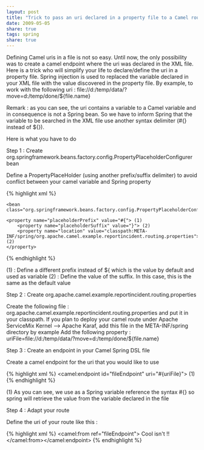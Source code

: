 ```yaml
---
layout: post
title: "Trick to pass an uri declared in a property file to a Camel route"
date: 2009-05-05
share: true
tags: spring
share: true
---
```


Defining Camel uris in a file is not so easy. Until now, the only possibility was to create a camel endpoint where the uri was declared in the XML file.
Here is a trick who will simplify your life to declare/define the uri in a property file.
Spring injection is used to replaced the variable declared in your XML file with the value discovered in the property file.
By example, to work with the following uri : file://d:/temp/data/?move=d:/temp/done/${file.name}

Remark : as you can see, the uri contains a variable to a Camel variable and in consequence is not a Spring bean.
So we have to inform Spring that the variable to be searched in the XML file use another syntax delimiter (#{} instead of ${}).

Here is what you have to do

Step 1 : Create org.springframework.beans.factory.config.PropertyPlaceholderConfigurer bean

Define a PropertyPlaceHolder (using another prefix/suffix delimiter) to avoid conflict between your camel variable and Spring property

{% highlight xml %}

    <bean class="org.springframework.beans.factory.config.PropertyPlaceholderConfigurer">

    <property name="placeholderPrefix" value="#{"> (1)
        <property name="placeholderSuffix" value="}"> (2)
        <property name="location" value="classpath:META-INF/spring/org.apache.camel.example.reportincident.routing.properties"> (2)
    </property>

{% endhighlight %}

(1) : Define a different prefix instead of ${ which is the value by default and used as variable
(2) : Define the value of the suffix. In this case, this is the same as the default value

Step 2 : Create org.apache.camel.example.reportincident.routing.properties

Create the following file : org.apache.camel.example.reportincident.routing.properties and put it in your classpath.
If you plan to deploy your camel route under Apache ServiceMix Kernel --> Apache Karaf, add this file in the META-INF/spring directory by example
Add the following property : uriFile=file://d:/temp/data/?move=d:/temp/done/${file.name}

Step 3 : Create an endpoint in your Camel Spring DSL file

Create a camel endpoint for the uri that you would like to use

{% highlight xml %}
    <camel:endpoint id="fileEndpoint" uri="#{uriFile}"> (1)
{% endhighlight %}

(1) As you can see, we use as a Spring variable reference the syntax #{} so spring will retrieve the value from the variable declared in the file

Step 4 : Adapt your route

Define the uri of your route like this :

{% highlight xml %}
    <camel:from ref="fileEndpoint">
    Cool isn't !!
    </camel:from></camel:endpoint></property></property></bean>
{% endhighlight %}


